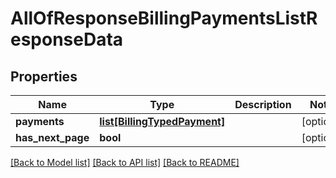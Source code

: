 # AllOfResponseBillingPaymentsListResponseData

## Properties
Name | Type | Description | Notes
------------ | ------------- | ------------- | -------------
**payments** | [**list[BillingTypedPayment]**](BillingTypedPayment.md) |  | [optional] 
**has_next_page** | **bool** |  | [optional] 

[[Back to Model list]](../README.md#documentation-for-models) [[Back to API list]](../README.md#documentation-for-api-endpoints) [[Back to README]](../README.md)

